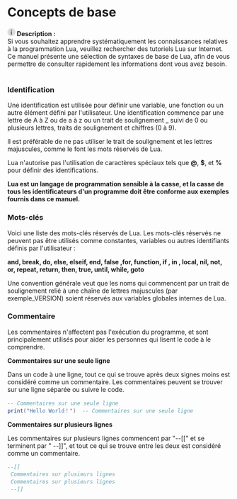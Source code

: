 # Concepts de base

<div class="info1"><img src="images/info.png"  height="18" /><b> Description : </b><div>Si vous souhaitez apprendre systématiquement les connaissances relatives à la programmation Lua, veuillez rechercher des tutoriels Lua sur Internet. Ce manuel présente une sélection de syntaxes de base de Lua, afin de vous permettre de consulter rapidement les informations dont vous avez besoin. </div></div>

<br/>

### Identification

Une identification est utilisée pour définir une variable, une fonction ou un autre élément défini par l'utilisateur. Une identification commence par une lettre de A à Z ou de a à z ou un trait de soulignement **_** suivi de 0 ou plusieurs lettres, traits de soulignement et chiffres (0 à 9).

Il est préférable de ne pas utiliser le trait de soulignement et les lettres majuscules, comme le font les mots réservés de Lua.

Lua n'autorise pas l'utilisation de caractères spéciaux tels que **@**, **$**, et **%** pour définir des identifications.

**Lua est un langage de programmation sensible à la casse, et la casse de tous les identificateurs d'un programme doit être conforme aux exemples fournis dans ce manuel.**

### Mots-clés

Voici une liste des mots-clés réservés de Lua. Les mots-clés réservés ne peuvent pas être utilisés comme constantes, variables ou autres identifiants définis par l'utilisateur :

**and, break,  do,  else, elseif, end, false ,for, function, if ,  in , local, nil, not, or, repeat, return, then, true, until, while, goto**

Une convention générale veut que les noms qui commencent par un trait de soulignement relié à une chaîne de lettres majuscules (par exemple_VERSION) soient réservés aux variables globales internes de Lua.

### Commentaire

Les commentaires n'affectent pas l'exécution du programme, et sont principalement utilisés pour aider les personnes qui lisent le code à le comprendre.

**Commentaires sur une seule ligne**

Dans un code à une ligne, tout ce qui se trouve après deux signes moins est considéré comme un commentaire. Les commentaires peuvent se trouver sur une ligne séparée ou suivre le code.

```lua
-- Commentaires sur une seule ligne
print("Hello World！")  -- Commentaires sur une seule ligne
```

**Commentaires sur plusieurs lignes**

Les commentaires sur plusieurs lignes commencent par "--[[" et se terminent par " --]]", et tout ce qui se trouve entre les deux est considéré comme un commentaire.

```lua
--[[
 Commentaires sur plusieurs lignes
 Commentaires sur plusieurs lignes
 --]]
```